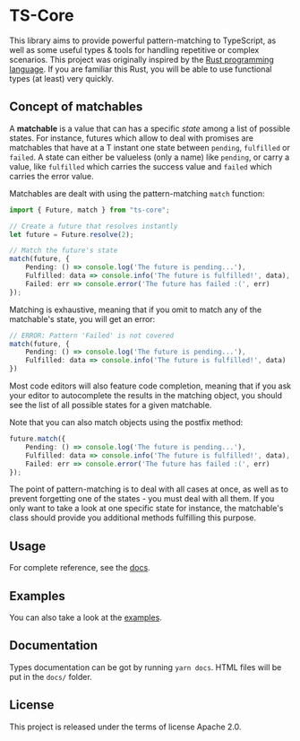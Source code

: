# TS-Core

This library aims to provide powerful pattern-matching to TypeScript, as well as some useful types & tools for handling repetitive or complex scenarios.
This project was originally inspired by the [Rust programming language](https://www.rust-lang.org/).
If you are familiar this Rust, you will be able to use functional types (at least) very quickly.

## Concept of matchables

A **matchable** is a value that can has a specific *state* among a list of possible states. For instance, futures which allow to deal with promises are matchables that have at a T instant one state between `pending`, `fulfilled` or `failed`. A state can either be valueless (only a name) like `pending`, or carry a value, like `fulfilled` which carries the success value and `failed` which carries the error value.

Matchables are dealt with using the pattern-matching `match` function:

```ts
import { Future, match } from "ts-core";

// Create a future that resolves instantly
let future = Future.resolve(2);

// Match the future's state
match(future, {
    Pending: () => console.log('The future is pending...'),
    Fulfilled: data => console.info('The future is fulfilled!', data),
    Failed: err => console.error('The future has failed :(', err)
});
```

Matching is exhaustive, meaning that if you omit to match any of the matchable's state, you will get an error:

```ts
// ERROR: Pattern 'Failed' is not covered
match(future, {
    Pending: () => console.log('The future is pending...'),
    Fulfilled: data => console.info('The future is fulfilled!', data)
})
```

Most code editors will also feature code completion, meaning that if you ask your editor to autocomplete the results in the matching object, you should see the list of all possible states for a given matchable.

Note that you can also match objects using the postfix method:

```ts
future.match({
    Pending: () => console.log('The future is pending...'),
    Fulfilled: data => console.info('The future is fulfilled!', data),
    Failed: err => console.error('The future has failed :(', err)
});
```

The point of pattern-matching is to deal with all cases at once, as well as to prevent forgetting one of the states - you must deal with all them. If you only want to take a look at one specific state for instance, the matchable's class should provide you additional methods fulfilling this purpose.

## Usage

For complete reference, see the [docs](docs/).

## Examples

You can also take a look at the [examples](examples/).

## Documentation

Types documentation can be got by running `yarn docs`. HTML files will be put in the `docs/` folder.

## License

This project is released under the terms of license Apache 2.0.
